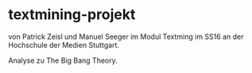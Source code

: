 textmining-projekt
=====================
von Patrick Zeisl und Manuel Seeger im Modul Textming im SS16 an der Hochschule der Medien Stuttgart.

Analyse zu The Big Bang Theory.